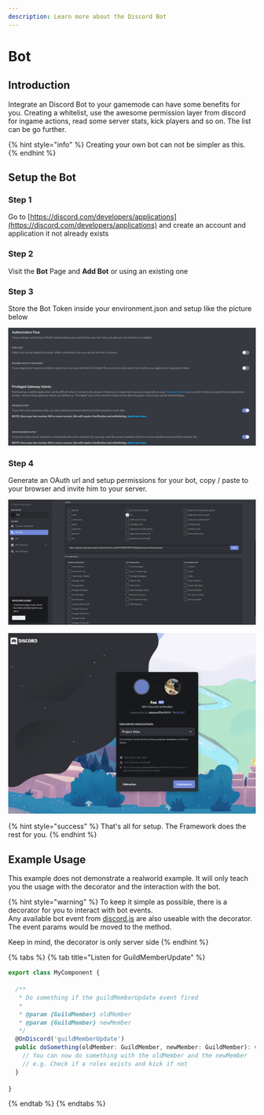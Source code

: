 ```yaml
---
description: Learn more about the Discord Bot
---
```


# Bot

## Introduction

Integrate an Discord Bot to your gamemode can have some benefits for you. Creating a whitelist, use the awesome permission layer from discord for ingame actions, read some server stats, kick players and so on. The list can be go further.

{% hint style="info" %}
Creating your own bot can not be simpler as this.
{% endhint %}

## Setup the Bot

### Step 1

Go to [https://discord.com/developers/applications](https://discord.com/developers/applications) and create an account and application it not already exists

### Step 2

Visit the **Bot** Page and **Add Bot** or using an existing one

### Step 3

Store the Bot Token inside your environment.json and setup like the picture below

![Uncheck Public Bot and Check Privileged Gateway and Presence Intent](../../../.gitbook/assets/intents.png)

### Step 4

Generate an OAuth url and setup permissions for your bot, copy / paste to your browser and invite him to your server.

![We prefer to check only the permissions you really want](../../../.gitbook/assets/permissions_oauth.png)

![Invite the bot to your server](../../../.gitbook/assets/invite_the_bot.png)

{% hint style="success" %}
That's all for setup. The Framework does the rest for you.
{% endhint %}

## Example Usage

This example does not demonstrate a realworld example. It will only teach you the usage with the decorator and the interaction with the bot.

{% hint style="warning" %}
To keep it simple as possible, there is a decorator for you to interact with bot events.  
Any available bot event from [discord.js](https://discord.js.org/#/) are also useable with the decorator. The event params would be moved to the method.

Keep in mind, the decorator is only server side
{% endhint %}

{% tabs %}
{% tab title="Listen for GuildMemberUpdate" %}
```typescript
export class MyComponent {

  /**
   * Do something if the guildMemberUpdate event fired
   *
   * @param {GuildMember} oldMember
   * @param {GuildMember} newMember
   */
  @OnDiscord('guildMemberUpdate')
  public doSomething(oldMember: GuildMember, newMember: GuildMember): void {
    // You can now do something with the oldMember and the newMember
    // e.g. Check if a roles exists and kick if not
  }

}
```
{% endtab %}
{% endtabs %}

